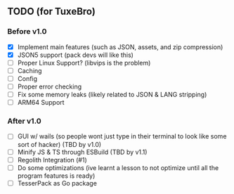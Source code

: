 ## TODO (for TuxeBro)

### Before v1.0

- [x] Implement main features (such as JSON, assets, and zip compression)
- [x] JSON5 support (pack devs will like this)
- [ ] Proper Linux Support? (libvips is the problem)
- [ ] Caching
- [ ] Config
- [ ] Proper error checking
- [ ] Fix some memory leaks (likely related to JSON & LANG stripping)
- [ ] ARM64 Support

### After v1.0

- [ ] GUI w/ wails (so people wont just type in their terminal to look like some sort of hacker) (TBD by v1.0)
- [ ] Minify JS & TS through ESBuild (TBD by v1.1)
- [ ] Regolith Integration (#1)
- [ ] Do some optimizations (ive learnt a lesson to not optimize until all the program features is ready)
- [ ] TesserPack as Go package
